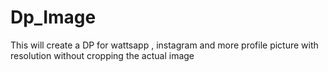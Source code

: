 # Dp_Image
This will create a DP for wattsapp , instagram and more profile picture with resolution without cropping the actual image   
